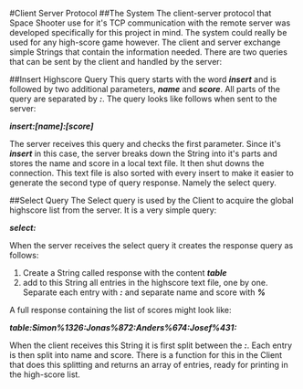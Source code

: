 #Client Server Protocol
##The System
The client-server protocol that Space Shooter use for it's TCP communication with the remote server was developed specifically for this project in mind. The system could really be used for any high-score game however. The client and server exchange simple Strings that contain the information needed. There are two queries that can be sent by the client and handled by the server:


##Insert Highscore Query
This query starts with the word ***insert*** and is followed by two additional parameters, ***name*** and ***score***. All parts of the query are separated by ***:***. The query looks like follows when sent to the server:

***insert:[name]:[score]***

The server receives this query and checks the first parameter. Since it's ***insert*** in this case, the server breaks down the String into it's parts and stores the name and score in a local text file. It then shut downs the connection. This text file is also sorted with every insert to make it easier to generate the second type of query response. Namely the select query.

##Select Query
The Select query is used by the Client to acquire the global highscore list from the server. It is a very simple query:

***select:***

When the server receives the select query it creates the response query as follows:

1. Create a String called response with the content ***table***
2. add to this String all entries in the highscore text file, one by one. Separate each entry with ***:*** and separate name and score with ***%***

A full response containing the list of scores might look like:

***table:Simon%1326:Jonas%872:Anders%674:Josef%431:***

When the client receives this String it is first split between the ***:***. Each entry is then split into name and score. There is a function for this in the Client that does this splitting and returns an array of entries, ready for printing in the high-score list.
